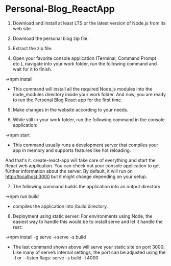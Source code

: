 # Personal-Blog_ReactApp


1) Download and install at least LTS or the latest version of Node.js from its web site.

2) Download the personal blog zip file.

3) Extract the zip file.

4) Open your favorite console application (Terminal, Command Prompt etc.), navigate into your work folder, run the following command and wait for it to finish.


->npm install


* This command will install all the required Node.js modules into the   node_modules directory inside your work folder.
And now, you are ready to run the Personal Blog React app for the first time.

5) Make changes in the website according to your needs.

6) While still in your work folder, run the following command in the console application:

->npm start

* This command usually runs a development server that compiles your app in memory and supports features like hot reloading.

And that's it. create-react-app will take care of everything and start the React web application.
You can check out your console application to get further information about the server. By default, it will run on [http://localhost:3000](http://localhost:3000) but it might change depending on your setup.

7) The following command builds the application into an output directory

->npm run build
* compiles the application into /build directory.

8) Deployment using static server: For environments using Node, the easiest way to handle this would be to install serve and let it handle the rest:

->npm install -g serve
->serve -s build
* The last command shown above will serve your static site on port 3000. Like many of serve’s internal settings, the port can be adjusted using the -l or --listen flags:
serve -s build -l 4000

